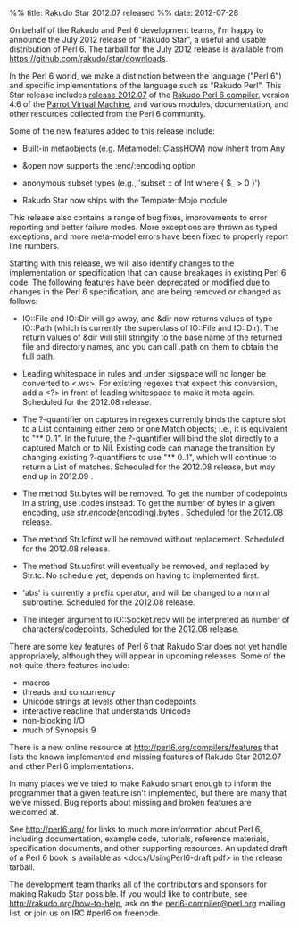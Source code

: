 %% title: Rakudo Star 2012.07 released
%% date: 2012-07-28

On behalf of the Rakudo and Perl 6 development teams, I'm happy to announce the July 2012 release of "Rakudo Star", a useful and usable distribution of Perl 6. The tarball for the July 2012 release is available from <a href="https://github.com/rakudo/star/downloads">https://github.com/rakudo/star/downloads</a>.

In the Perl 6 world, we make a distinction between the language ("Perl 6") and specific implementations of the language such as "Rakudo Perl". This Star release includes <a href="https://github.com/rakudo/rakudo/blob/master/docs/announce/2012.07">release 2012.07</a> of the <a href="http://github.com/rakudo/rakudo">Rakudo Perl 6 compiler</a>, version 4.6 of the <a href="http://parrot.org/">Parrot Virtual Machine</a>, and various modules, documentation, and other resources collected from the Perl 6 community.

Some of the new features added to this release include:

* Built-in metaobjects (e.g. Metamodel::ClassHOW) now inherit from Any

* &amp;open now supports the :enc/:encoding option

* anonymous subset types (e.g., 'subset :: of Int where { $_ &gt; 0 }')

* Rakudo Star now ships with the Template::Mojo module

This release also contains a range of bug fixes, improvements to error reporting and better failure modes. More exceptions are thrown as typed exceptions, and more meta-model errors have been fixed to properly report line numbers.

Starting with this release, we will also identify changes to the implementation or specification that can cause breakages in existing Perl 6 code. The following features have been deprecated or modified due to changes in the Perl 6 specification, and are being removed or changed as follows:

* IO::File and IO::Dir will go away, and &amp;dir now returns values of type IO::Path (which is currently the superclass of IO::File and IO::Dir). The return values of &amp;dir will still stringify to the base name of the returned file and directory names, and you can call .path on them to obtain the full path.

* Leading whitespace in rules and under :sigspace will no longer be converted to &lt;.ws&gt;. For existing regexes that expect this conversion, add a &lt;?&gt; in front of leading whitespace to make it meta again. Scheduled for the 2012.08 release.

* The ?-quantifier on captures in regexes currently binds the capture slot to a List containing either zero or one Match objects; i.e., it is equivalent to "** 0..1". In the future, the ?-quantifier will bind the slot directly to a captured Match or to Nil. Existing code
can manage the transition by changing existing ?-quantifiers to use "** 0..1", which will continue to return a List of matches. Scheduled for the 2012.08 release, but may end up in 2012.09 .

* The method Str.bytes will be removed. To get the number of codepoints in a string, use .codes instead. To get the number of bytes in a given encoding, use $str.encode($encoding).bytes . Scheduled for the 2012.08 release.

* The method Str.lcfirst will be removed without replacement. Scheduled for the 2012.08 release.

* The method Str.ucfirst will eventually be removed, and replaced by Str.tc. No schedule yet, depends on having tc implemented first.

* 'abs' is currently a prefix operator, and will be changed to a normal subroutine. Scheduled for the 2012.08 release.

* The integer argument to IO::Socket.recv will be interpreted as number of characters/codepoints. Scheduled for the 2012.08 release.

There are some key features of Perl 6 that Rakudo Star does not yet handle appropriately, although they will appear in upcoming releases. Some of the not-quite-there features include:

* macros
* threads and concurrency
* Unicode strings at levels other than codepoints
* interactive readline that understands Unicode
* non-blocking I/O
* much of Synopsis 9

There is a new online resource at <a href="http://perl6.org/compilers/features">http://perl6.org/compilers/features</a> that lists the known implemented and missing features of Rakudo Star 2012.07 and other Perl 6 implementations.

In many places we've tried to make Rakudo smart enough to inform the programmer that a given feature isn't implemented, but there are many that we've missed. Bug reports about missing and broken features are welcomed at.

See <a href="http://perl6.org/">http://perl6.org/</a> for links to much more information about Perl 6, including documentation, example code, tutorials, reference materials, specification documents, and other supporting resources. An updated draft of a Perl 6 book is available as &lt;docs/UsingPerl6-draft.pdf&gt; in the release tarball.

The development team thanks all of the contributors and sponsors for making Rakudo Star possible. If you would like to contribute, see <a href="http://rakudo.org/how-to-help">http://rakudo.org/how-to-help</a>, ask on the <a href="mailto:perl6-compiler@perl.org">perl6-compiler@perl.org</a> mailing list, or join us on IRC #perl6 on freenode.